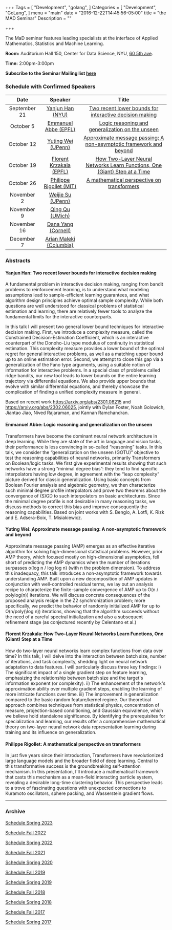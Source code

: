 +++
Tags = [
  "Development",
  "golang",
]
Categories = [
  "Development",
  "GoLang",
]
menu = "main"
date = "2016-12-22T14:45:56-05:00"
title = "the MAD Seminar"
Description = ""

+++

The MaD seminar features leading specialists at the interface
of Applied Mathematics, Statistics and Machine Learning. 

**Room:** Auditorium Hall 150, Center for Data Science, NYU, [60 5th ave](https://www.google.com/maps/place/NYU+Center+for+Data+Science/@40.735016,-73.9969907,17z/data=!3m1!4b1!4m5!3m4!1s0x89c2599787834ad9:0x5dd8af15d9fbc8a3!8m2!3d40.735016!4d-73.994802).

**Time:** 2:00pm-3:00pm

**Subscribe to the Seminar Mailing list [here](http://cims.nyu.edu/mailman/listinfo/mad)**


### Schedule with Confirmed Speakers


| Date        | Speaker       | Title | 
|:-----------:|:-------------:|:-----------:|
| September 21  | [Yanjun Han (NYU)](https://yanjunhan2021.github.io/) | [Two recent lower bounds for interactive decision making](#han) | 
| October 5  | [Emmanuel Abbe (EPFL)](https://sma.epfl.ch/~abbe/) | [Logic reasoning and generalization on the unseen](#abbe) |
| October 12  | [Yuting Wei (UPenn)](https://yutingwei.github.io) | [Approximate message passing: A non-asymptotic framework and beyond](#wei) |  
| October 19  | [Florent Krzakala (EPFL)](https://florentkrzakala.com) | [How Two-Layer Neural Networks Learn Functions, One (Giant) Step at a Time](#krzakala) |  
| October 26 | [Philippe Rigollet (MIT)](https://math.mit.edu/~rigollet/) | [A mathematical perspective on transformers](#rigollet) |
|November 2| [Weijie Su (UPenn)](http://stat.wharton.upenn.edu/~suw/) | |
|November 9| [Qing Qu (UMich)](https://qingqu.engin.umich.edu) | |
|November 16| [Dana Yang (Cornell)](https://danayang.github.io) | |
|December 7| [Arian Maleki (Columbia)](https://sites.google.com/site/malekiarian/) | |


### Abstracts
#### <a name="han"> Yanjun Han: Two recent lower bounds for interactive decision making</a>

A fundamental problem in interactive decision making, ranging from bandit problems to reinforcement learning, is to understand what modeling assumptions lead to sample-efficient learning guarantees, and what algorithm design principles achieve optimal sample complexity. While both questions are well understood for classical problems of statistical estimation and learning, there are relatively fewer tools to analyze the fundamental limits for the interactive counterparts. 

In this talk I will present two general lower bound techniques for interactive decision making. First, we introduce a complexity measure, called the Constrained Decision-Estimation Coefficient, which is an interactive counterpart of the Donoho-Liu type modulus of continuity in statistical estimation. This complexity measure provides a lower bound of the optimal regret for general interactive problems, as well as a matching upper bound up to an online estimation error. Second, we attempt to close this gap via a generalization of the Fano type arguments, using a suitable notion of information for interactive problems. In a special class of problems called ridge bandits, our new tool leads to lower bounds on the entire learning trajectory via differential equations. We also provide upper bounds that evolve with similar differential equations, and thereby showcase the complication of finding a unified complexity measure in general. 

Based on recent work https://arxiv.org/abs/2301.08215 and https://arxiv.org/abs/2302.06025, jointly with Dylan Foster, Noah Golowich, Jiantao Jiao, Nived Rajaraman, and Kannan Ramchandran. 

#### <a name="abbe"> Emmanuel Abbe: Logic reasoning and generalization on the unseen</a>

Transformers have become the dominant neural network architecture in deep learning. While they are state of the art in language and vision tasks, their performance is less convincing in so-called “reasoning” tasks. In this talk, we consider the “generalization on the unseen (GOTU)” objective to test the reasoning capabilities of neural networks, primarily Transformers on Boolean/logic tasks. We first give experimental results showing that such networks have a strong “minimal degree bias”: they tend to find specific interpolators having low degree, in agreement with the “leap complexity” picture derived for classic generalization. Using basic concepts from Boolean Fourier analysis and algebraic geometry, we then characterize such minimal degree profile interpolators and prove two theorems about the convergence of (S)GD to such interpolators on basic architectures. Since the minimal degree profile is not desirable in many reasoning tasks, we discuss methods to correct this bias and improve consequently the reasoning capabilities. Based on joint works with S. Bengio, A. Lotfi, K. Rizk and E. Adsera-Boix, T. Misiakiewicz.

#### <a name="wei"> Yuting Wei: Approximate message passing: A non-asymptotic framework and beyond </a>

Approximate message passing (AMP) emerges as an effective iterative algorithm for solving high-dimensional statistical problems. However, prior AMP theory, which focused mostly on high-dimensional asymptotics, fell short of predicting the AMP dynamics when the number of iterations surpasses o(log n / log log n) (with n the problem dimension). To address this inadequacy, this talk introduces a non-asymptotic framework towards understanding AMP. Built upon a new decomposition of AMP updates in conjunction with well-controlled residual terms, we lay out an analysis recipe to characterize the finite-sample convergence of AMP up to O(n / polylog(n)) iterations. We will discuss concrete consequences of the proposed analysis recipe in the Z2 synchronization problem; more specifically, we predict the behavior of randomly initialized AMP for up to O(n/poly(\log n)) iterations, showing that the algorithm succeeds without the need of a careful spectral initialization and also a subsequent refinement stage (as conjectured recently by Celentano et al.)

#### <a name="krzakala"> Florent Krzakala: How Two-Layer Neural Networks Learn Functions, One (Giant) Step at a Time </a>

How do two-layer neural networks learn complex functions from data over time? In this talk, I will delve into the interaction between batch size, number of iterations, and task complexity, shedding light on neural network adaptation to data features. I will particularly discuss three key findings: i) The significant impact of a single gradient step on feature learning, emphasizing the relationship between batch size and the target's information exponent (or complexity). ii) The enhancement of the network's approximation ability over multiple gradient steps, enabling the learning of more intricate functions over time. iii) The improvement in generalization compared to the basic random feature/kernel regime. Our theoretical approach combines techniques from statistical physics, concentration of measure, projection-based conditioning, and Gaussian equivalence, which we believe hold standalone significance. By identifying the prerequisites for specialization and learning, our results offer a comprehensive mathematical theory on two-layer neural network data representation learning during training and its influence on generalization.

#### <a name="rigollet"> Philippe Rigollet: A mathematical perspective on transformers </a>

In just five years since their introduction, Transformers have revolutionized large language models and the broader field of deep learning. Central to this transformative success is the groundbreaking self-attention mechanism. In this presentation, I'll introduce a mathematical framework that casts this mechanism as a mean-field interacting particle system, revealing a desirable long-time clustering behavior. This perspective leads to a trove of fascinating questions with unexpected connections to Kuramoto oscillators, sphere packing, and Wasserstein gradient flows.

----
### Archive 
[Schedule Spring 2023](https://mathsanddatanyu.github.io/website/seminar_spring2023/)

[Schedule Fall 2022](https://mathsanddatanyu.github.io/website/seminar_fall2022/)

[Schedule Spring 2022](https://mathsanddatanyu.github.io/website/seminar_spring2022/)

[Schedule Fall 2021](https://mathsanddatanyu.github.io/website/seminar_fall2021/)

[Schedule Spring 2020](https://mathsanddatanyu.github.io/website/seminar_spring2020/)

[Schedule Fall 2019](https://mathsanddatanyu.github.io/website/seminar_fall2019/)

[Schedule Spring 2019](https://mathsanddatanyu.github.io/website/seminar_spring2019/)

[Schedule Fall 2018](https://mathsanddatanyu.github.io/website/seminar_fall2018/)

[Schedule Spring 2018](https://mathsanddatanyu.github.io/website/seminar_spring2018/)

[Schedule Fall 2017](https://mathsanddatanyu.github.io/website/seminar_fall2017/)

[Schedule Spring 2017](https://mathsanddatanyu.github.io/website/seminar_spring2017/)